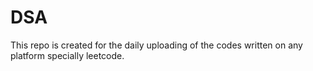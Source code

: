 # DSA
This repo is created for the daily uploading of the codes written on any platform specially leetcode.  
